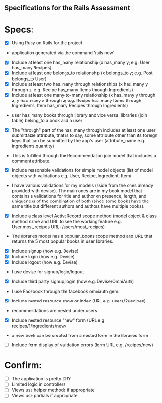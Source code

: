 ## Specifications for the Rails Assessment

# Specs:
- [x] Using Ruby on Rails for the project
- application generated via the command 'rails new'

- [x] Include at least one has_many relationship (x has_many y; e.g. User has_many Recipes) 
- [x] Include at least one belongs_to relationship (x belongs_to y; e.g. Post belongs_to User)
- [x] Include at least two has_many through relationships (x has_many y through z; e.g. Recipe has_many Items through Ingredients)
- [x] Include at least one many-to-many relationship (x has_many y through z, y has_many x through z; e.g. Recipe has_many Items through Ingredients, Item has_many Recipes through Ingredients)
- user has_many books through library and vice versa. libraries (join table) belong_to a book and a user

- [x] The "through" part of the has_many through includes at least one user submittable attribute, that is to say, some attribute other than its foreign keys that can be submitted by the app's user (attribute_name e.g. ingredients.quantity)
- This is fulfilled through the Recommendation join model that includes a comment attribute.

- [x] Include reasonable validations for simple model objects (list of model objects with validations e.g. User, Recipe, Ingredient, Item)
- I have various validations for my models (aside from the ones already provided with devise). The main ones are in my book model that contains a validations for title and author on presence, length, and uniqueness of the combination of both (since some books have the same title but different authors and authors have multiple books).

- [x] Include a class level ActiveRecord scope method (model object & class method name and URL to see the working feature e.g. User.most_recipes URL: /users/most_recipes)
- The libraries model has a popular_books scope method and URL that returns the 5 most popular books in user libraries.

- [x] Include signup (how e.g. Devise)
- [x] Include login (how e.g. Devise)
- [x] Include logout (how e.g. Devise)
- I use devise for signup/login/logout

- [x] Include third party signup/login (how e.g. Devise/OmniAuth)
- I use Facebook through the facebook omniauth gem.

- [x] Include nested resource show or index (URL e.g. users/2/recipes)
- recommendations are nested under users

- [x] Include nested resource "new" form (URL e.g. recipes/1/ingredients/new)
- a new book can be created from a nested form in the libraries form

- [ ] Include form display of validation errors (form URL e.g. /recipes/new)


# Confirm:
- [ ] The application is pretty DRY
- [ ] Limited logic in controllers
- [ ] Views use helper methods if appropriate
- [ ] Views use partials if appropriate